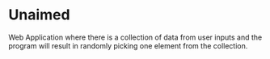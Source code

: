 # Unaimed

Web Application where there is a collection of data from user inputs and the program will result in randomly picking one element from the collection. 
